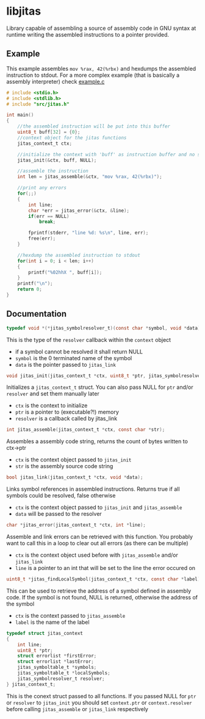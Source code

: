 # libjitas
Library capable of assembling a source of assembly code in GNU syntax at runtime
writing the assembled instructions to a pointer provided.

## Example
This example assembles `mov %rax, 42(%rbx)` and hexdumps the assembled instruction to stdout.
For a more complex example (that is basically a assembly interpreter) check [example.c](example.c)
```C
# include <stdio.h>
# include <stdlib.h>
# include "src/jitas.h"

int main()
{
	//the assembled instruction will be put into this buffer
	uint8_t buff[32] = {0};
	//context object for the jitas functions
	jitas_context_t ctx;

	//initialize the context with 'buff' as instruction buffer and no symbol resolver
	jitas_init(&ctx, buff, NULL);

	//assemble the instruction
	int len = jitas_assemble(&ctx, "mov %rax, 42(%rbx)");

	//print any errors
	for(;;)
	{
		int line;
		char *err = jitas_error(&ctx, &line);
		if(err == NULL)
			break;

		fprintf(stderr, "line %d: %s\n", line, err);
		free(err);
	}

	//hexdump the assembled instruction to stdout
	for(int i = 0; i < len; i++)
	{
		printf("%02hhX ", buff[i]);
	}
	printf("\n");
	return 0;
}
```

## Documentation
```C
typedef void *(*jitas_symbolresolver_t)(const char *symbol, void *data);
```
This is the type of the `resolver` callback within the `context` object
- if a symbol cannot be resolved it shall return NULL
- `symbol` is the 0 terminated name of the symbol
- `data` is the pointer passed to `jitas_link`

```C
void jitas_init(jitas_context_t *ctx, uint8_t *ptr, jitas_symbolresolver_t resolver);
```
Initializes a `jitas_context_t` struct. You can also pass NULL for `ptr` and/or
`resolver` and set them manually later
- `ctx` is the context to initialize
- `ptr` is a pointer to (executable?!) memory
- `resolver` is a callback called by jitas_link

```C
int jitas_assemble(jitas_context_t *ctx, const char *str);
```
Assembles a assembly code string, returns the count of bytes written to ctx->ptr
- `ctx` is the context object passed to `jitas_init`
- `str` is the assembly source code string

```C
bool jitas_link(jitas_context_t *ctx, void *data);
```
Links symbol references in assembled instructions.
Returns true if all symbols could be resolved, false otherwise
- `ctx` is the context object passed to `jitas_init` and `jitas_assemble`
- `data` will be passed to the resolver

```C
char *jitas_error(jitas_context_t *ctx, int *line);
```
Assemble and link errors can be retrieved with this function.
You probably want to call this in a loop to clear out all errors (as there can be multiple)
- `ctx` is the context object used before with `jitas_assemble` and/or `jitas_link`
- `line` is a pointer to an int that will be set to the line the error occured on

```C
uint8_t *jitas_findLocalSymbol(jitas_context_t *ctx, const char *label);
```
This can be used to retrieve the address of a symbol defined in assembly code.
If the symbol is not found, NULL is returned, otherwise the address of the symbol
- `ctx` is the context passed to `jitas_assemble`
- `label` is the name of the label

```C
typedef struct jitas_context
{
	int line;
	uint8_t *ptr;
	struct errorlist *firstError;
	struct errorlist *lastError;
	jitas_symboltable_t *symbols;
	jitas_symboltable_t *localSymbols;
	jitas_symbolresolver_t resolver;
} jitas_context_t;
```
This is the conext struct passed to all functions.
If you passed NULL for `ptr` or `resolver` to `jitas_init` you should set `context.ptr`
or `context.resolver` before calling `jitas_assemble` or `jitas_link` respectively
